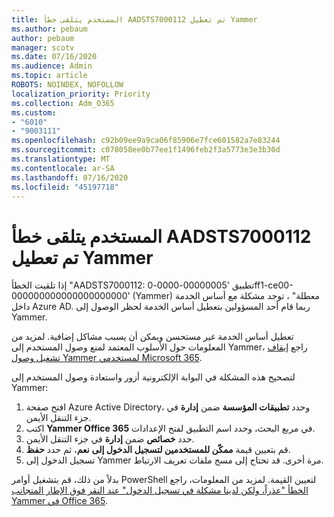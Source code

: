 ```yaml
---
title: المستخدم يتلقى خطأ AADSTS7000112 تم تعطيل Yammer
ms.author: pebaum
author: pebaum
manager: scotv
ms.date: 07/16/2020
ms.audience: Admin
ms.topic: article
ROBOTS: NOINDEX, NOFOLLOW
localization_priority: Priority
ms.collection: Adm_O365
ms.custom:
- "6010"
- "9003111"
ms.openlocfilehash: c92b09ee9a9ca06f85906e7fce601582a7e83244
ms.sourcegitcommit: c078058ee0b77ee1f1496feb2f3a5773e3e3b30d
ms.translationtype: MT
ms.contentlocale: ar-SA
ms.lasthandoff: 07/16/2020
ms.locfileid: "45197718"
---
```

# <a name="user-receives-error-aadsts7000112-yammer-is-disabled"></a>المستخدم يتلقى خطأ AADSTS7000112 تم تعطيل Yammer

إذا تلقيت الخطأ "AADSTS7000112: تطبيق '00000005-0000-0ff1-ce00-000000000000000000000' (Yammer) معطلة" ، توجد مشكلة مع أساس الخدمة داخل Azure AD. ربما قام أحد المسؤولين بتعطيل أساس الخدمة لحظر الوصول إلى Yammer.

تعطيل أساس الخدمة غير مستحسن ويمكن أن يسبب مشاكل إضافية. لمزيد من المعلومات حول الأسلوب المعتمد لمنع وصول المستخدم إلى Yammer، راجع [إيقاف تشغيل وصول Yammer لمستخدمي Microsoft 365](https://docs.microsoft.com/yammer/manage-yammer-users/turn-off-user-access).  

لتصحيح هذه المشكلة في البوابة الإلكترونية أزور واستعادة وصول المستخدم إلى Yammer:

1.  افتح صفحة Azure Active Directory، وحدد **تطبيقات المؤسسة** ضمن **إدارة** في جزء التنقل الأيمن.
3.  اكتب **Yammer Office 365** في مربع البحث، وحدد اسم التطبيق لفتح الإعدادات.
4.  حدد **خصائص** ضمن **إدارة** في جزء التنقل الأيمن.
5.  قم بتعيين قيمة **ممكّن للمستخدمين لتسجيل الدخول إلى** **نعم**، ثم حدد **حفظ**.
6.  تسجيل الدخول إلى Yammer مرة أخرى. قد تحتاج إلى مسح ملفات تعريف الارتباط.

بدلاً من ذلك، قم بتشغيل أوامر PowerShell لتعيين القيمة. لمزيد من المعلومات، راجع [الخطأ "عذراً، ولكن لدينا مشكلة في تسجيل الدخول" عند النقر فوق الإطار المتجانب Yammer في Office 365](https://docs.microsoft.com/yammer/troubleshoot-problems/error-when-click-the-yammer-tile-in-office-365). 